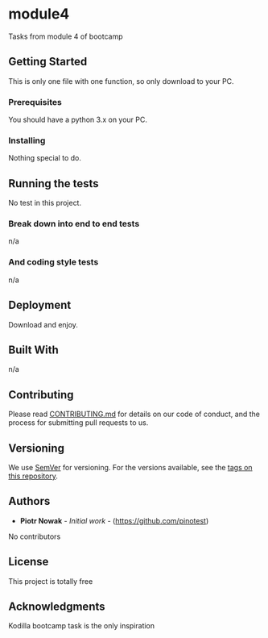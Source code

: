 # module4
Tasks from module 4 of bootcamp

## Getting Started
This is only one file with one function, so only download to your PC.

### Prerequisites
You should have a python 3.x on your PC.
### Installing
Nothing special to do.
## Running the tests
No test in this project.
### Break down into end to end tests
n/a

### And coding style tests
n/a

## Deployment
Download and enjoy.
## Built With
n/a

## Contributing

Please read [CONTRIBUTING.md](https://gist.github.com/PurpleBooth/b24679402957c63ec426) for details on our code of conduct, and the process for submitting pull requests to us.

## Versioning

We use [SemVer](http://semver.org/) for versioning. For the versions available, see the [tags on this repository](https://github.com/your/project/tags). 

## Authors

* **Piotr Nowak** - *Initial work* - (https://github.com/pinotest)

No contributors
## License

This project is totally free

## Acknowledgments
Kodilla bootcamp task is the only inspiration
